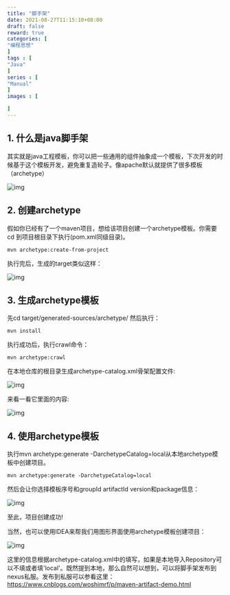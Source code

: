 ```yaml
---
title: "脚手架"
date: 2021-08-27T11:15:10+08:00
draft: false
reward: true
categories: [
"编程思想"
]
tags : [
"Java"
]
series : [
"Manual"
]
images : [

]
---
```



[comment]: <> (# 脚手架)

## 1. 什么是java脚手架

其实就是java工程模板，你可以把一些通用的组件抽象成一个模板，下次开发的时候基于这个模板开发，避免重复造轮子。像apache默认就提供了很多模板（archetype）

![img](https://picgo.6and.ltd/img/img_5e9446cb8bb87-20210621145049550.png)

## 2. 创建archetype

假如你已经有了一个maven项目，想给该项目创建一个archetype模板。你需要cd 到项目根目录下执行(pom.xml同级目录)。

```shell
mvn archetype:create-from-project
```

执行完后，生成的target类似这样：

![img](https://picgo.6and.ltd/img/img_5e9448ab88c22-20210621145100742.png)

## 3. 生成archetype模板

先cd target/generated-sources/archetype/
然后执行：

```shell
mvn install
```

执行成功后，执行crawl命令：

```shell
mvn archetype:crawl
```

在本地仓库的根目录生成archetype-catalog.xml骨架配置文件:

![img](https://picgo.6and.ltd/img/img_5e94499795b6c-20210621145113945.png)

来看一看它里面的内容:

![img](https://picgo.6and.ltd/img/img_5e9449c9b8b3f-20210621145119003.png)

## 4. 使用archetype模板

执行mvn archetype:generate -DarchetypeCatalog=local从本地archetype模板中创建项目。

```shell
mvn archetype:generate -DarchetypeCatalog=local
```

然后会让你选择模板序号和groupId artifactId version和package信息：

![img](https://picgo.6and.ltd/img/img_5e944ab4c2bca-20210621145127855.png)

至此，项目创建成功!

当然，也可以使用IDEA来帮我们用图形界面使用archetype模板创建项目：

![img](https://picgo.6and.ltd/img/img_5e944b1bee7be-20210621145132050.png)

这里的信息根据archetype-catalog.xml中的填写，如果是本地导入Repository可以不填或者填'local'。既然提到本地，那么自然可以想到，可以将脚手架发布到nexus私服。发布到私服可以参看这里：https://www.cnblogs.com/woshimrf/p/maven-artifact-demo.html
